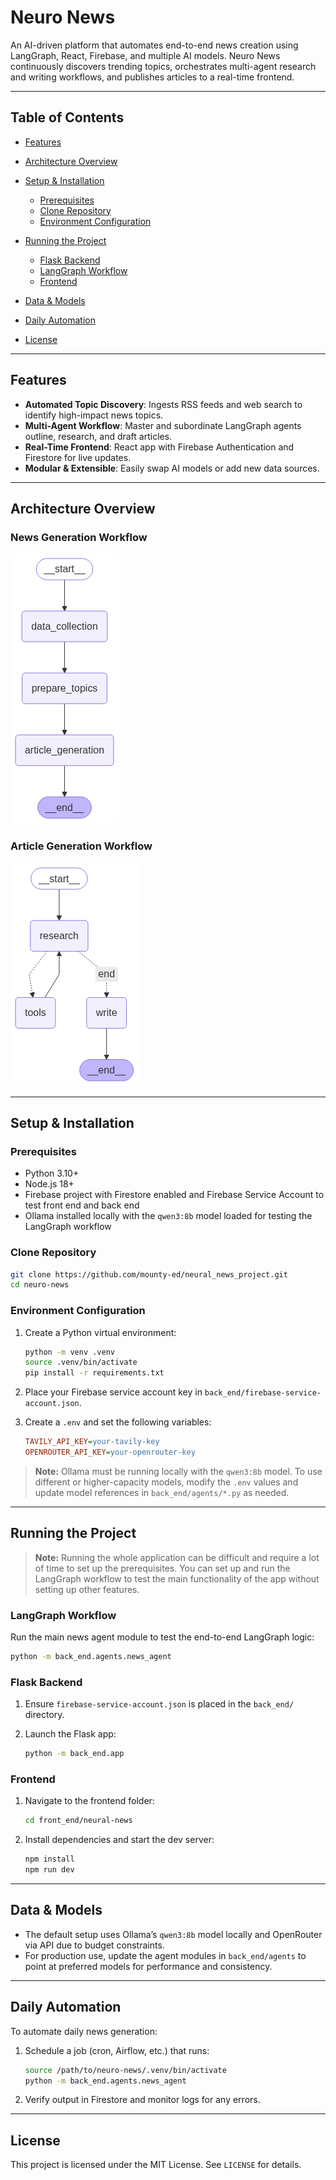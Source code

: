 # Neuro News

An AI-driven platform that automates end-to-end news creation using LangGraph, React, Firebase, and multiple AI models. Neuro News continuously discovers trending topics, orchestrates multi-agent research and writing workflows, and publishes articles to a real-time frontend.

---

## Table of Contents

* [Features](#features)
* [Architecture Overview](#architecture-overview)
* [Setup & Installation](#setup--installation)

  * [Prerequisites](#prerequisites)
  * [Clone Repository](#clone-repository)
  * [Environment Configuration](#environment-configuration)
* [Running the Project](#running-the-project)

  * [Flask Backend](#flask-backend)
  * [LangGraph Workflow](#langgraph-workflow)
  * [Frontend](#frontend)
* [Data & Models](#data--models)
* [Daily Automation](#daily-automation)
* [License](#license)

---

## Features

* **Automated Topic Discovery**: Ingests RSS feeds and web search to identify high-impact news topics.
* **Multi-Agent Workflow**: Master and subordinate LangGraph agents outline, research, and draft articles.
* **Real-Time Frontend**: React app with Firebase Authentication and Firestore for live updates.
* **Modular & Extensible**: Easily swap AI models or add new data sources.

---

## Architecture Overview

### News Generation Workflow

![News Workflow](news_workflow.png)

### Article Generation Workflow

![Article Workflow](article_workflow.png)

---

## Setup & Installation

### Prerequisites

* Python 3.10+
* Node.js 18+
* Firebase project with Firestore enabled and Firebase Service Account to test front end and back end
* Ollama installed locally with the `qwen3:8b` model loaded for testing the LangGraph workflow

### Clone Repository

```bash
git clone https://github.com/mounty-ed/neural_news_project.git
cd neuro-news
```

### Environment Configuration

1. Create a Python virtual environment:

   ```bash
   python -m venv .venv
   source .venv/bin/activate
   pip install -r requirements.txt
   ```

2. Place your Firebase service account key in `back_end/firebase-service-account.json`.

3. Create a `.env` and set the following variables:

   ```ini
   TAVILY_API_KEY=your-tavily-key
   OPENROUTER_API_KEY=your-openrouter-key
   ```

> **Note:** Ollama must be running locally with the `qwen3:8b` model. To use different or higher-capacity models, modify the `.env` values and update model references in `back_end/agents/*.py` as needed.

---

## Running the Project

> **Note:** Running the whole application can be difficult and require a lot of time to set up the prerequisites. You can set up and run the LangGraph workflow to test the main functionality of the app without setting up other features.

### LangGraph Workflow

Run the main news agent module to test the end-to-end LangGraph logic:

```bash
python -m back_end.agents.news_agent
```

### Flask Backend

1. Ensure `firebase-service-account.json` is placed in the `back_end/` directory.
2. Launch the Flask app:

   ```bash
   python -m back_end.app
   ```


### Frontend

1. Navigate to the frontend folder:

   ```bash
   cd front_end/neural-news
   ```
2. Install dependencies and start the dev server:

   ```bash
   npm install
   npm run dev
   ```

---

## Data & Models

* The default setup uses Ollama’s `qwen3:8b` model locally and OpenRouter via API due to budget constraints.
* For production use, update the agent modules in `back_end/agents` to point at preferred models for performance and consistency.

---

## Daily Automation

To automate daily news generation:

1. Schedule a job (cron, Airflow, etc.) that runs:

   ```bash
   source /path/to/neuro-news/.venv/bin/activate
   python -m back_end.agents.news_agent
   ```
2. Verify output in Firestore and monitor logs for any errors.

---

## License

This project is licensed under the MIT License. See `LICENSE` for details.

